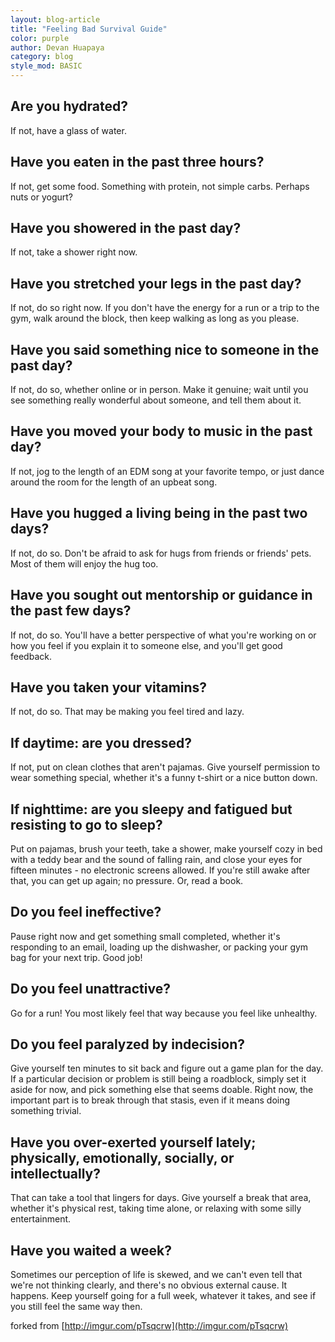 ```yaml
---
layout: blog-article
title: "Feeling Bad Survival Guide"
color: purple
author: Devan Huapaya
category: blog
style_mod: BASIC
---
```


## Are you hydrated?
If not, have a glass of water.

## Have you eaten in the past three hours?
If not, get some food. Something with protein, not simple carbs. Perhaps nuts or
 yogurt?

## Have you showered in the past day?
If not, take a shower right now.

## Have you stretched your legs in the past day?
If not, do so right now. If you don't have the energy for a run or a trip to
the gym, walk around the block, then keep walking as long as you please.

## Have you said something nice to someone in the past day?
If not, do so, whether online or in person. Make it genuine; wait until you see something really wonderful about someone, and tell them about it.

## Have you moved your body to music in the past day?
If not, jog to the length of an EDM song at your favorite tempo, or just dance
around the room for the length of an upbeat song.

## Have you hugged a living being in the past two days?
If not, do so. Don't be afraid to ask for hugs from friends or friends' pets.
Most of them will enjoy the hug too.

## Have you sought out mentorship or guidance in the past few days?
If not, do so. You'll have a better perspective of what you're working on or how
you feel if you explain it to someone else, and you'll get good feedback.

## Have you taken your vitamins?
If not, do so. That may be making you feel tired and lazy.

## If daytime: are you dressed?
If not, put on clean clothes that aren't pajamas. Give yourself permission to
wear something special, whether it's a funny t-shirt or a nice button down.

## If nighttime: are you sleepy and fatigued but resisting to go to sleep?
Put on pajamas, brush your teeth, take a shower, make yourself cozy in bed with
a teddy bear and the sound of falling rain, and close your eyes for fifteen
minutes - no electronic screens allowed. If you're still awake after that, you
can get up again; no pressure. Or, read a book.

## Do you feel ineffective?
Pause right now and get something small completed, whether it's responding to an
email, loading up the dishwasher, or packing your gym bag for your next trip.
Good job!

## Do you feel unattractive?
Go for a run! You most likely feel that way because you feel like unhealthy.

## Do you feel paralyzed by indecision?
Give yourself ten minutes to sit back and figure out a game plan for the day. If
a particular decision or problem is still being a roadblock, simply set it aside
 for now, and pick something else that seems doable. Right now, the important
 part is to break through that stasis, even if it means doing something trivial.

## Have you over-exerted yourself lately; physically, emotionally, socially, or intellectually?
That can take a tool that lingers for days. Give yourself a break that area,
 whether it's physical rest, taking time alone, or relaxing with some silly
 entertainment.

## Have you waited a week?
Sometimes our perception of life is skewed, and we can't even tell that
we're not thinking clearly, and there's no obvious external cause. It happens.
Keep yourself going for a full week, whatever it takes, and see if you still
feel the same way then.

forked from [http://imgur.com/pTsqcrw](http://imgur.com/pTsqcrw)
